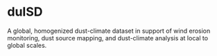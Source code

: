 # duISD
A global, homogenized dust-climate dataset in support of wind erosion monitoring, dust source mapping, and dust-climate analysis at local to global scales.
